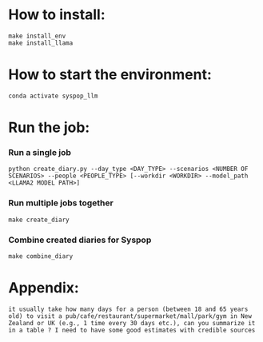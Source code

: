 


# How to install:
```
make install_env
make install_llama
```

# How to start the environment:
```
conda activate syspop_llm
```

# Run the job:
### Run a single job
```
python create_diary.py --day_type <DAY_TYPE> --scenarios <NUMBER OF SCENARIOS> --people <PEOPLE_TYPE> [--workdir <WORKDIR> --model_path <LLAMA2 MODEL PATH>]
```

### Run multiple jobs together
```
make create_diary
```

### Combine created diaries for Syspop
```
make combine_diary
```

# Appendix:

```
it usually take how many days for a person (between 18 and 65 years old) to visit a pub/cafe/restaurant/supermarket/mall/park/gym in New Zealand or UK (e.g., 1 time every 30 days etc.), can you summarize it in a table ? I need to have some good estimates with credible sources
```